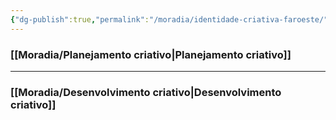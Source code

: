 ```yaml
---
{"dg-publish":true,"permalink":"/moradia/identidade-criativa-faroeste/"}
---
```



### [[Moradia/Planejamento criativo\|Planejamento criativo]]


---
### [[Moradia/Desenvolvimento criativo\|Desenvolvimento criativo]]
